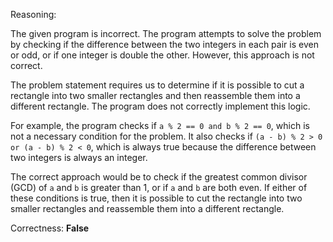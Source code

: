 Reasoning: 

The given program is incorrect. The program attempts to solve the problem by checking if the difference between the two integers in each pair is even or odd, or if one integer is double the other. However, this approach is not correct.

The problem statement requires us to determine if it is possible to cut a rectangle into two smaller rectangles and then reassemble them into a different rectangle. The program does not correctly implement this logic.

For example, the program checks if `a % 2 == 0 and b % 2 == 0`, which is not a necessary condition for the problem. It also checks if `(a - b) % 2 > 0 or (a - b) % 2 < 0`, which is always true because the difference between two integers is always an integer.

The correct approach would be to check if the greatest common divisor (GCD) of `a` and `b` is greater than 1, or if `a` and `b` are both even. If either of these conditions is true, then it is possible to cut the rectangle into two smaller rectangles and reassemble them into a different rectangle.

Correctness: **False**